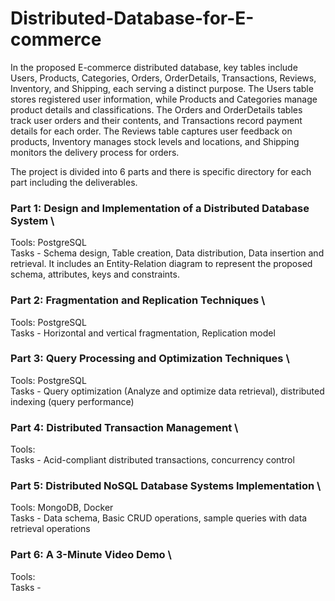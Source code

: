 # Distributed-Database-for-E-commerce

In the proposed E-commerce distributed database, key tables
include Users, Products, Categories, Orders, OrderDetails,
Transactions, Reviews, Inventory, and Shipping, each serving a
distinct purpose. The Users table stores registered user information,
while Products and Categories manage product details and
classifications. The Orders and OrderDetails tables track user
orders and their contents, and Transactions record payment details
for each order. The Reviews table captures user feedback on
products, Inventory manages stock levels and locations, and
Shipping monitors the delivery process for orders. 

The project is divided into 6 parts and there is specific directory for each part including the deliverables.

### Part 1: Design and Implementation of a Distributed Database System  \
Tools: PostgreSQL \
Tasks - Schema design, Table creation, Data distribution, Data insertion and retrieval. 
It includes an Entity-Relation diagram to represent the proposed schema, attributes, keys and constraints.

### Part 2: Fragmentation and Replication Techniques \
Tools: PostgreSQL \
Tasks - Horizontal and vertical fragmentation, Replication model

### Part 3: Query Processing and Optimization Techniques \
Tools: PostgreSQL\
Tasks - Query optimization (Analyze and optimize data retrieval), distributed indexing (query performance)


### Part 4: Distributed Transaction Management \
Tools: \
Tasks - Acid-compliant distributed transactions, concurrency control 


### Part 5: Distributed NoSQL Database Systems Implementation \
Tools: MongoDB, Docker \
Tasks - Data schema, Basic CRUD operations, sample queries with data retrieval operations

### Part 6: A 3-Minute Video Demo \
Tools: \
Tasks - 
